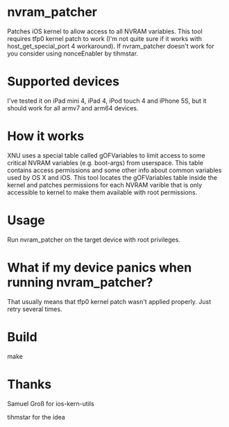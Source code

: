# nvram_patcher
Patches iOS kernel to allow access to all NVRAM variables.
This tool requires tfp0 kernel patch to work (I'm not quite sure if it works with host_get_special_port 4 workaround). If nvram_patcher doesn't work for you consider using nonceEnabler by tihmstar.
# Supported devices
I've tested it on iPad mini 4, iPad 4, iPod touch 4 and iPhone 5S, but it should work for all armv7 and arm64 devices.
# How it works
XNU uses a special table called gOFVariables to limit access to some critical NVRAM variables (e.g. boot-args) from userspace. This table contains access permissions and some other info about common variables used by OS X and iOS. This tool locates the gOFVariables table inside the kernel and patches permissions for each NVRAM varible that is only accessible to kernel to make them available with root permissions.
# Usage
Run nvram_patcher on the target device with root privileges.
# What if my device panics when running nvram_patcher?
That usually means that tfp0 kernel patch wasn't applied properly. Just retry several times.
# Build
make
# Thanks
Samuel Groß for ios-kern-utils

tihmstar for the idea
